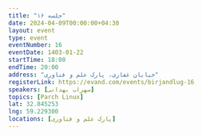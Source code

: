 ```yaml
---
title: "جلسه ۱۶"
date: 2024-04-09T00:00:00+04:30
layout: event
type: event
eventNumber: 16
eventDate: 1403-01-22
startTime: 18:00
endTime: 20:00
address: "خیابان غفاری، پارک علم و فناوری"
registerLink: https://evand.com/events/birjandlug-16
speakers: [سهراب بهدانی]
topics: [Parch Linux]
lat: 32.845253
lng: 59.229300
locations: [پارک علم و فناوری]
---
```

